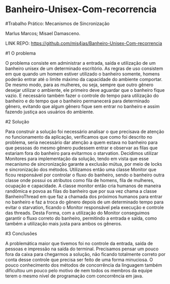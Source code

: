 # Banheiro-Unisex-Com-recorrencia

#Trabalho Prático: Mecanismos de Sincronização

Marlus Marcos; Misael Damasceno.

LINK REPO: https://github.com/mis4ias/Banheiro-Unisex-Com-recorrencia

#1 O problema

O problema consiste em administrar a entrada, saída e utilização de um banheiro
unisex de um determinado escritório. As regras de uso consistem em que quando um
homem estiver utilizado o banheiro somente, homens poderão entrar até o limite
máximo da capacidade do ambiente comportar. De mesmo modo, para as mulheres, ou
seja, sempre que outro gênero desejar utilizar o ambiente, ele primeiro deve aguardar
que o banheiro fique vazio. E necessário também fazer o controle do tempo para
utilização do banheiro e do tempo que o banheiro permanecerá para determinado
gênero, evitando que algum gênero fique sem entrar no banheiro e assim fazendo
justiça aos usuários do ambiente.

#2 Solução

Para construir a solução foi necessário analisar o que precisava de atenção no
funcionamento da aplicação, verificamos que como foi descrito no problema, seria
necessário dar atenção a quem estava no banheiro para que pessoas do mesmo gênero
pudessem entrar e observar as filas que estariam fora do banheiro para evitarmos o
starvation.
Decidimos utilizar Monitores para implementação da solução, tendo em vista que
esse mecanismo de sincronização garante a exclusão mútua, por meio de locks e
sincronização dos métodos. Utilizamos então uma classe Monitor que ficou
responsável por controlar o fluxo do banheiro, sendo o banheiro outra classe onde
possui os atributos como fila de homens, fila de mulheres, ocupação e capacidade. A
classe monitor então cria humanos de maneira randômica e povoa as filas do banheiro
que por sua vez chama a classe BanheiroThread em que faz a chamada dos próximos
humanos para entrar no banheiro e faz a troca do gênero depois de um determinado
tempo para evitar o starvation, ficando o Monitor responsável pela execução e
controle das threads.
Desta Forma, com a utilização do Monitor conseguimos garantir o fluxo correto do
banheiro, permitindo a entrada e saída, como também a utilização mais justa para
ambos os gêneros.

#3 Conclusões

A problemática maior que tivemos foi no controle da entrada, saída de pessoas e
impressão na saída do terminal. Precisamos pensar um pouco fora da caixa para
chegarmos a solução, não ficando totalmente correto por conta desse controle que
precisa ser feito de uma forma minuciosa. O pouco conhecimento dos métodos de
concorrência da linguagem também dificultou um pouco pelo motivo de nem todos os
membros da equipe terem o mesmo nível de programação com concorrência em java.
